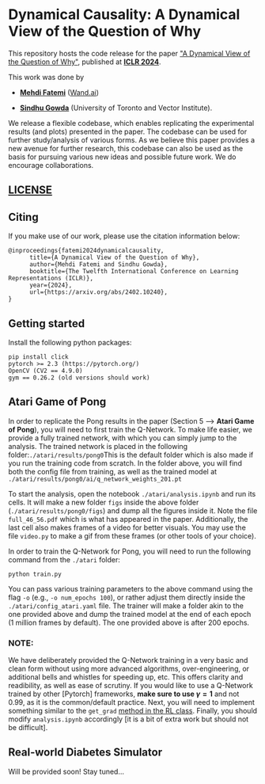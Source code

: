 # Dynamical Causality: A Dynamical View of the Question of Why

This repository hosts the code release for the paper ["A Dynamical View of the Question of Why"](https://arxiv.org/abs/2402.10240), published at [**ICLR 2024**](https://iclr.cc/Conferences/2024).

This work was done by 

* [**Mehdi Fatemi**](https://www.linkedin.com/in/fatemi/) ([Wand.ai](https://wand.ai/)) 

* [**Sindhu Gowda**](https://sindhucmgowda.github.io/) (University of Toronto and Vector Institute).

We release a flexible codebase, which enables replicating the experimental results (and plots) presented in the paper. The codebase can be used for further study/analysis of various forms. As we believe this paper provides a new avenue for further research, this codebase can also be used as the basis for pursuing various new ideas and possible future work. We do encourage collaborations. 

## [LICENSE](https://github.com/fatemi/dynamical-causality/blob/main/LICENSE)

## Citing

If you make use of our work, please use the citation information below:

```
@inproceedings{fatemi2024dynamicalcausality,
      title={A Dynamical View of the Question of Why}, 
      author={Mehdi Fatemi and Sindhu Gowda},
      booktitle={The Twelfth International Conference on Learning Representations (ICLR)},
      year={2024},
      url={https://arxiv.org/abs/2402.10240}, 
}
```

## Getting started

Install the following python packages:

```
pip install click
pytorch >= 2.3 (https://pytorch.org/)
OpenCV (CV2 == 4.9.0)
gym == 0.26.2 (old versions should work)
```

## Atari Game of Pong

In order to replicate the Pong results in the paper (Section 5 --> **Atari Game of Pong**), you will need to first train the Q-Network. To make life easier, we provide a fully trained network, with which you can simply jump to the analysis. The trained network is placed in the following folder:```./atari/results/pong0```This is the default folder which is also made if you run the training code from scratch. In the folder above, you will find both the config file from training, as well as the trained model at `./atari/results/pong0/ai/q_network_weights_201.pt`

To start the analysis, open the notebook `./atari/analysis.ipynb` and run its cells. It will make a new folder `figs` inside the above folder (`./atari/results/pong0/figs`) and dump all the figures inside it. Note the file `full_46_56.pdf` which is what has appeared in the paper. Additionally, the last cell also makes frames of a video for better visuals. You may use the file `video.py` to make a gif from these frames (or other tools of your choice).

In order to train the Q-Network for Pong, you will need to run the following command from the `./atari` folder:
```
python train.py
```
You can pass various training parameters to the above command using the flag `-o` (e.g., `-o num_epochs 100`), or rather adjust them directly inside the `./atari/config_atari.yaml` file. The trainer will make a folder akin to the one provided above and dump the trained model at the end of each epoch (1 million frames by default). The one provided above is after 200 epochs. 

### NOTE: 

We have deliberately provided the Q-Network training in a very basic and clean form without using more advanced algorithms, over-engineering, or additional bells and whistles for speeding up, etc. This offers clarity and readibility, as well as ease of scrutiny. If you would like to use a Q-Network trained by other [Pytorch] frameworks, **make sure to use $\gamma = 1$** and not 0.99, as it is the common/default practice. Next, you will need to implement something similar to the `get_grad` [method in the RL class](https://github.com/fatemi/dynamical-causality/blob/main/atari/rl.py#L139). Finally, you should modify `analysis.ipynb` accordingly [it is a bit of extra work but should not be difficult]. 

## Real-world Diabetes Simulator

Will be provided soon! Stay tuned...
